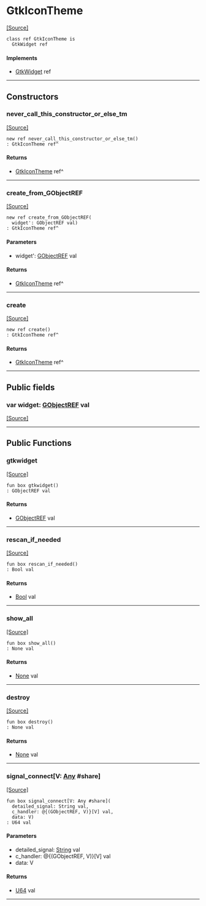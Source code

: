 # GtkIconTheme
<span class="source-link">[[Source]](src/gtk3/GtkIconTheme.md#L6)</span>
```pony
class ref GtkIconTheme is
  GtkWidget ref
```

#### Implements

* [GtkWidget](gtk3-GtkWidget.md) ref

---

## Constructors

### never_call_this_constructor_or_else_tm
<span class="source-link">[[Source]](src/gtk3/GtkIconTheme.md#L10)</span>


```pony
new ref never_call_this_constructor_or_else_tm()
: GtkIconTheme ref^
```

#### Returns

* [GtkIconTheme](gtk3-GtkIconTheme.md) ref^

---

### create_from_GObjectREF
<span class="source-link">[[Source]](src/gtk3/GtkIconTheme.md#L13)</span>


```pony
new ref create_from_GObjectREF(
  widget': GObjectREF val)
: GtkIconTheme ref^
```
#### Parameters

*   widget': [GObjectREF](gtk3-..-gobject-GObjectREF.md) val

#### Returns

* [GtkIconTheme](gtk3-GtkIconTheme.md) ref^

---

### create
<span class="source-link">[[Source]](src/gtk3/GtkIconTheme.md#L17)</span>


```pony
new ref create()
: GtkIconTheme ref^
```

#### Returns

* [GtkIconTheme](gtk3-GtkIconTheme.md) ref^

---

## Public fields

### var widget: [GObjectREF](gtk3-..-gobject-GObjectREF.md) val
<span class="source-link">[[Source]](src/gtk3/GtkIconTheme.md#L7)</span>



---

## Public Functions

### gtkwidget
<span class="source-link">[[Source]](src/gtk3/GtkIconTheme.md#L9)</span>


```pony
fun box gtkwidget()
: GObjectREF val
```

#### Returns

* [GObjectREF](gtk3-..-gobject-GObjectREF.md) val

---

### rescan_if_needed
<span class="source-link">[[Source]](src/gtk3/GtkIconTheme.md#L133)</span>


```pony
fun box rescan_if_needed()
: Bool val
```

#### Returns

* [Bool](builtin-Bool.md) val

---

### show_all
<span class="source-link">[[Source]](src/gtk3/GtkWidget.md#L4)</span>


```pony
fun box show_all()
: None val
```

#### Returns

* [None](builtin-None.md) val

---

### destroy
<span class="source-link">[[Source]](src/gtk3/GtkWidget.md#L10)</span>


```pony
fun box destroy()
: None val
```

#### Returns

* [None](builtin-None.md) val

---

### signal_connect\[V: [Any](builtin-Any.md) #share\]
<span class="source-link">[[Source]](src/gtk3/GtkWidget.md#L13)</span>


```pony
fun box signal_connect[V: Any #share](
  detailed_signal: String val,
  c_handler: @{(GObjectREF, V)}[V] val,
  data: V)
: U64 val
```
#### Parameters

*   detailed_signal: [String](builtin-String.md) val
*   c_handler: @{(GObjectREF, V)}[V] val
*   data: V

#### Returns

* [U64](builtin-U64.md) val

---

